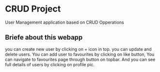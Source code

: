# CRUD Project
User Management application based on CRUD Opperations

## Briefe about this webapp
 you can create new user by clicking on + icon in top.
 you can update and delete users.
 You can add  user to favourites by clicking on like button, You can navigate to favourites page through button on topbar.
 And you can see full details of users by clicking on profile pic.
